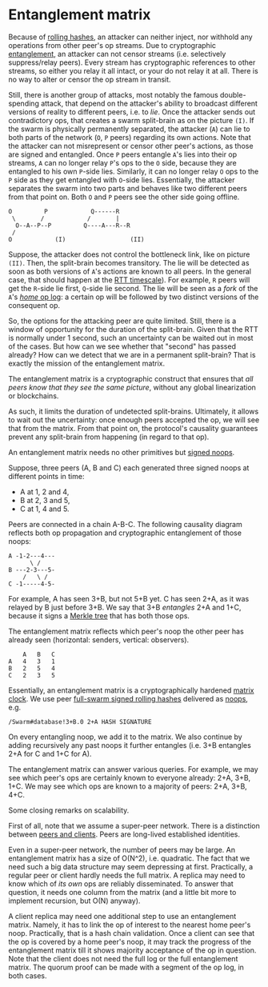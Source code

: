 # Entanglement matrix

Because of [rolling hashes](crypto.md), an attacker can neither inject, nor withhold any operations from other peer's op streams.
Due to cryptographic [entanglement](noop.md), an attacker can not censor streams (i.e. selectively suppress/relay peers).
Every stream has cryptographic references to other streams, so either you relay it all intact, or your do not relay it at all.
There is no way to alter or censor the op stream in transit.

Still, there is another group of attacks, most notably the famous double-spending attack, that depend on the attacker's ability to broadcast different versions of reality to different peers, i.e. to *lie*.
Once the attacker sends out contradictory ops, that creates a swarm split-brain as on the picture `(I)`.
If the swarm is physically permanently separated, the attacker (`A`) can lie to both parts of the network (`O`, `P` peers) regarding its own actions.
Note that the attacker can not misrepresent or censor other peer's actions, as those are signed and entangled.
Once `P` peers entangle `A`'s lies into their op streams, `A` can no longer relay `P`'s ops to the `O` side, because they are entangled to his own `P`-side lies.
Similarly, it can no longer relay `O` ops to the `P` side as they get entangled with `O`-side lies.
Essentially, the attacker separates the swarm into two parts and behaves like two different peers from that point on.
Both `O` and `P` peers see the other side going offline.

    O         P            Q------R
     \       /            /       |
      O--A--P--P         Q----A---R--R
     /
    O            (I)                  (II)

Suppose, the attacker does not control the bottleneck link, like on picture `(II)`.
Then, the split-brain becomes transitory.
The lie will be detected as soon as both versions of `A`'s actions are known to all peers.
In the general case, that should happen at the [RTT timescale][rtt]).
For example, `R` peers will get the `R`-side lie first, `Q`-side lie second.
The lie will be seen as a *fork* of the `A`'s [*home* op log](crypto.md): a certain op will be followed by two distinct versions of the consequent op.

So, the options for the attacking peer are quite limited.
Still, there is a window of opportunity for the duration of the split-brain.
Given that the RTT is normally under 1 second, such an uncertainty can be waited out in most of the cases. But how can we see whether that "second" has passed already? How can we detect that we are in a permanent split-brain? That is exactly the mission of the entanglement matrix.

The entanglement matrix is a cryptographic construct that ensures that *all peers know that they see the same picture*, without any global linearization or blockchains.

As such, it limits the duration of undetected split-brains.
Ultimately, it allows to wait out the uncertainty: once enough peers accepted the op, we will see that from the matrix.
From that point on, the protocol's causality guarantees prevent any split-brain from happening (in regard to that op).

An entanglement matrix needs no other primitives but [signed noops](noop.md).

Suppose, three peers (A, B and C) each generated three signed noops at different points in time:
* A at 1, 2 and 4,
* B at 2, 3 and 5,
* C at 1, 4 and 5.

Peers are connected in a chain A-B-C.
The following causality diagram reflects both op propagation and cryptographic entanglement of those noops:

    A -1-2---4---
          \ /
    B ---2-3---5-
        /   \ /
    C -1-----4-5-

For example, A has seen 3+B, but not 5+B yet.
C has seen 2+A, as it was relayed by B just before 3+B.
We say that 3+B *entangles* 2+A and 1+C, because it signs a [Merkle tree][merkle] that has both those ops.

The entanglement matrix reflects which peer's noop the other peer has already seen (horizontal: senders, vertical: observers).

        A   B   C
    A   4   3   1
    B   2   5   4
    C   2   3   5

Essentially, an entanglement matrix is a cryptographically hardened [matrix clock][mc].
We use peer [full-swarm signed rolling hashes](crypto.md) delivered as [noops](noop.md), e.g.

    /Swarm#database!3+B.0 2+A HASH SIGNATURE

On every entangling noop, we add it to the matrix.
We also continue by adding recursively any past noops it further entangles (i.e. 3+B entangles 2+A for C and 1+C for A).

The entanglement matrix can answer various queries.
For example, we may see which peer's ops are certainly known to everyone already: 2+A, 3+B, 1+C.
We may see which ops are known to a majority of peers: 2+A, 3+B, 4+C.

Some closing remarks on scalability.

First of all, note that we assume a super-peer network.
There is a distinction between [peers and clients](replica.md).
Peers are long-lived established identities.

Even in a super-peer network, the number of peers may be large.
An entanglement matrix has a size of O(N^2), i.e. quadratic.
The fact that we need such a big data structure may seem depressing at first.
Practically, a regular peer or client hardly needs the full matrix.
A replica may need to know which of *its own* ops are reliably disseminated.
To answer that question, it needs one column from the matrix (and a little bit more to implement recursion, but O(N) anyway).

A client replica may need one additional step to use an entanglement matrix.
Namely, it has to link the op of interest to the nearest home peer's noop.
Practically, that is a hash chain validation.
Once a client can see that the op is covered by a home peer's noop, it may track the progress of the entanglement matrix till it shows majority acceptance of the op in question.
Note that the client does not need the full log or the full entanglement matrix.
The quorum proof can be made with a segment of the op log, in both cases.

[mc]: https://en.wikipedia.org/wiki/Matrix_clock
[merkle]: https://en.wikipedia.org/wiki/Merkle_tree
[rtt]: https://en.wikipedia.org/wiki/Round-trip_delay_time
